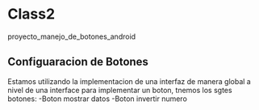 # Class2
proyecto_manejo_de_botones_android
## Configuaracion de Botones
Estamos utilizando la implementacion de una interfaz de manera global a nivel de una interface para implementar un boton, tnemos los sgtes botones:
-Boton mostrar datos
-Boton invertir numero
